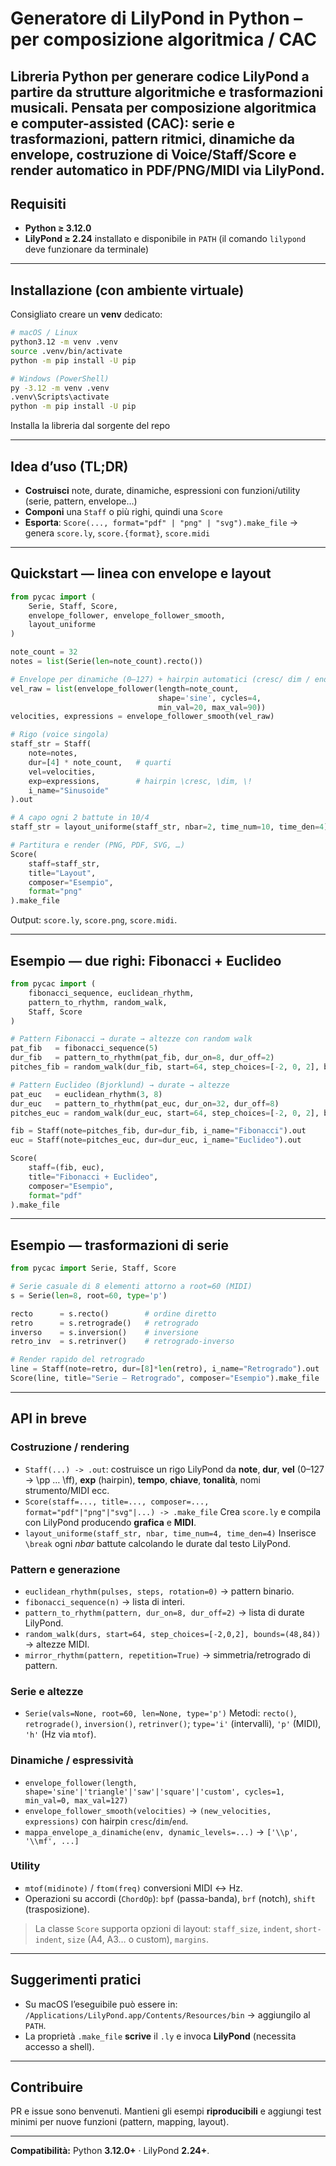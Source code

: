 # Generatore di LilyPond in Python – per composizione algoritmica / CAC

Libreria Python per **generare codice LilyPond** a partire da strutture algoritmiche e trasformazioni musicali. Pensata per composizione **algoritmica** e **computer-assisted** (CAC): serie e trasformazioni, pattern ritmici, dinamiche da envelope, costruzione di **Voice/Staff/Score** e **render** automatico in PDF/PNG/MIDI via LilyPond.
---

## Requisiti

* **Python ≥ 3.12.0**
* **LilyPond ≥ 2.24** installato e disponibile in `PATH` (il comando `lilypond` deve funzionare da terminale)

---

## Installazione (con ambiente virtuale)

Consigliato creare un **venv** dedicato:

```bash
# macOS / Linux
python3.12 -m venv .venv
source .venv/bin/activate
python -m pip install -U pip

# Windows (PowerShell)
py -3.12 -m venv .venv
.venv\Scripts\activate
python -m pip install -U pip
```

Installa la libreria dal sorgente del repo

---

## Idea d’uso (TL;DR)

* **Costruisci** note, durate, dinamiche, espressioni con funzioni/utility (serie, pattern, envelope…)
* **Componi** una `Staff` o più righi, quindi una `Score`
* **Esporta**: `Score(..., format="pdf" | "png" | "svg").make_file`
  → genera `score.ly`, `score.{format}`, `score.midi`


---

## Quickstart — linea con envelope e layout

```python
from pycac import (
    Serie, Staff, Score,
    envelope_follower, envelope_follower_smooth,
    layout_uniforme
)

note_count = 32
notes = list(Serie(len=note_count).recto())

# Envelope per dinamiche (0–127) + hairpin automatici (cresc/ dim / end)
vel_raw = list(envelope_follower(length=note_count,
                                 shape='sine', cycles=4,
                                 min_val=20, max_val=90))
velocities, expressions = envelope_follower_smooth(vel_raw)

# Rigo (voice singola)
staff_str = Staff(
    note=notes,
    dur=[4] * note_count,   # quarti
    vel=velocities,
    exp=expressions,        # hairpin \cresc, \dim, \!
    i_name="Sinusoide"
).out

# A capo ogni 2 battute in 10/4
staff_str = layout_uniforme(staff_str, nbar=2, time_num=10, time_den=4)

# Partitura e render (PNG, PDF, SVG, …)
Score(
    staff=staff_str,
    title="Layout",
    composer="Esempio",
    format="png"
).make_file
```

Output: `score.ly`, `score.png`, `score.midi`.

---

## Esempio — due righi: Fibonacci + Euclideo

```python
from pycac import (
    fibonacci_sequence, euclidean_rhythm,
    pattern_to_rhythm, random_walk,
    Staff, Score
)

# Pattern Fibonacci → durate → altezze con random walk
pat_fib   = fibonacci_sequence(5)
dur_fib   = pattern_to_rhythm(pat_fib, dur_on=8, dur_off=2)
pitches_fib = random_walk(dur_fib, start=64, step_choices=[-2, 0, 2], bounds=(60, 72))

# Pattern Euclideo (Bjorklund) → durate → altezze
pat_euc   = euclidean_rhythm(3, 8)
dur_euc   = pattern_to_rhythm(pat_euc, dur_on=32, dur_off=8)
pitches_euc = random_walk(dur_euc, start=64, step_choices=[-2, 0, 2], bounds=(60, 72))

fib = Staff(note=pitches_fib, dur=dur_fib, i_name="Fibonacci").out
euc = Staff(note=pitches_euc, dur=dur_euc, i_name="Euclideo").out

Score(
    staff=(fib, euc),
    title="Fibonacci + Euclideo",
    composer="Esempio",
    format="pdf"
).make_file
```

---

## Esempio — trasformazioni di serie

```python
from pycac import Serie, Staff, Score

# Serie casuale di 8 elementi attorno a root=60 (MIDI)
s = Serie(len=8, root=60, type='p')

recto      = s.recto()        # ordine diretto
retro      = s.retrograde()   # retrogrado
inverso    = s.inversion()    # inversione
retro_inv  = s.retrinver()    # retrogrado-inverso

# Render rapido del retrogrado
line = Staff(note=retro, dur=[8]*len(retro), i_name="Retrogrado").out
Score(line, title="Serie – Retrogrado", composer="Esempio").make_file
```

---

## API in breve

### Costruzione / rendering

* `Staff(...) -> .out`: costruisce un rigo LilyPond da **note**, **dur**, **vel** (0–127 → \pp … \ff), **exp** (hairpin), **tempo**, **chiave**, **tonalità**, nomi strumento/MIDI ecc.
* `Score(staff=..., title=..., composer=..., format="pdf"|"png"|"svg"|...) -> .make_file`
  Crea `score.ly` e compila con LilyPond producendo **grafica** e **MIDI**.
* `layout_uniforme(staff_str, nbar, time_num=4, time_den=4)`
  Inserisce `\break` ogni *nbar* battute calcolando le durate dal testo LilyPond.

### Pattern e generazione

* `euclidean_rhythm(pulses, steps, rotation=0)` → pattern binario.
* `fibonacci_sequence(n)` → lista di interi.
* `pattern_to_rhythm(pattern, dur_on=8, dur_off=2)` → lista di durate LilyPond.
* `random_walk(durs, start=64, step_choices=[-2,0,2], bounds=(48,84))` → altezze MIDI.
* `mirror_rhythm(pattern, repetition=True)` → simmetria/retrogrado di pattern.

### Serie e altezze

* `Serie(vals=None, root=60, len=None, type='p')`
  Metodi: `recto()`, `retrograde()`, `inversion()`, `retrinver()`;
  `type='i'` (intervalli), `'p'` (MIDI), `'h'` (Hz via `mtof`).

### Dinamiche / espressività

* `envelope_follower(length, shape='sine'|'triangle'|'saw'|'square'|'custom', cycles=1, min_val=0, max_val=127)`
* `envelope_follower_smooth(velocities)` → `(new_velocities, expressions)` con hairpin `cresc`/`dim`/`end`.
* `mappa_envelope_a_dinamiche(env, dynamic_levels=...)` → `['\\p', '\\mf', ...]`

### Utility

* `mtof(midinote)` / `ftom(freq)` conversioni MIDI ↔ Hz.
* Operazioni su accordi (`ChordOp`): `bpf` (passa-banda), `brf` (notch), `shift` (trasposizione).

> La classe `Score` supporta opzioni di layout: `staff_size`, `indent`, `short-indent`, `size` (A4, A3… o custom), `margins`.

---

## Suggerimenti pratici

* Su macOS l’eseguibile può essere in:
  `/Applications/LilyPond.app/Contents/Resources/bin` → aggiungilo al `PATH`.
* La proprietà `.make_file` **scrive** il `.ly` e invoca **LilyPond** (necessita accesso a shell).

---

## Contribuire

PR e issue sono benvenuti. Mantieni gli esempi **riproducibili** e aggiungi test minimi per nuove funzioni (pattern, mapping, layout).

---

**Compatibilità:** Python **3.12.0+** · LilyPond **2.24+**.
